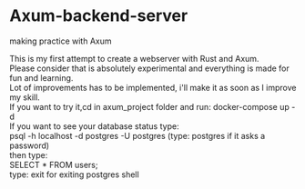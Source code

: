 # Axum-backend-server
making practice with Axum

This is my first attempt to create a webserver with Rust and Axum.<br>Please consider that is absolutely experimental and everything is made for fun and learning.<br>Lot of improvements has to be implemented, i'll make it as soon as I improve my skill.<br>If you want to try it,cd in axum_project folder and run: docker-compose up -d<br>If you want to see your database status type:<br>psql -h localhost -d postgres -U postgres (type: postgres if it asks a password)<br>then type:<br> SELECT * FROM users;<br>type: exit for exiting postgres shell
